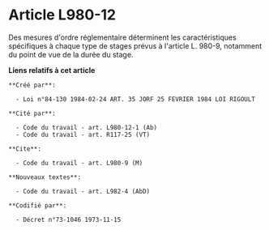 # Article L980-12

Des mesures d'ordre réglementaire déterminent les caractéristiques spécifiques à chaque type de stages prévus à l'article L.
980-9, notamment du point de vue de la durée du stage.

**Liens relatifs à cet article**

	**Créé par**:

	  - Loi n°84-130 1984-02-24 ART. 35 JORF 25 FEVRIER 1984 LOI RIGOULT

	**Cité par**:

	  - Code du travail - art. L980-12-1 (Ab)
	  - Code du travail - art. R117-25 (VT)

	**Cite**:

	  - Code du travail - art. L980-9 (M)

	**Nouveaux textes**:

	  - Code du travail - art. L982-4 (AbD)

	**Codifié par**:

	  - Décret n°73-1046 1973-11-15
